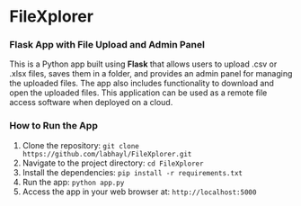 # FileXplorer
### Flask App with File Upload and Admin Panel

This is a Python app built using **Flask** that allows users to upload .csv or .xlsx files, saves them in a folder, and provides an admin panel for managing the uploaded files. The app also includes functionality to download and open the uploaded files.
This application can be used as a remote file access software when deployed on a cloud.

### How to Run the App
1) Clone the repository: `git clone https://github.com/labhayl/FileXplorer.git`  
2) Navigate to the project directory: `cd FileXplorer`  
3) Install the dependencies: `pip install -r requirements.txt`  
4) Run the app: `python app.py`  
5) Access the app in your web browser at: `http://localhost:5000`
